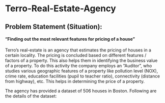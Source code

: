 # Terro-Real-Estate-Agency

## Problem Statement (Situation): 

#### “Finding out the most relevant features for pricing of a house”

Terro’s real-estate is an agency that estimates the pricing of houses in a certain locality. The pricing is 
concluded based on different features / factors of a property. This also helps them in identifying the 
business value of a property. To do this activity the company employs an “Auditor”, who studies 
various geographic features of a property like pollution level (NOX), crime rate, education facilities 
(pupil to teacher ratio), connectivity (distance from highway), etc. This helps in determining the price 
of a property.

The agency has provided a dataset of 506 houses in Boston. Following are the details of the dataset:
